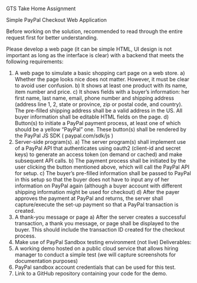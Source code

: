 GTS Take Home Assignment 

Simple PayPal Checkout Web Application

Before working on the solution, recommended to read through the entire request first for better
understanding.

Please develop a web page (it can be simple HTML, UI design is not important as long as the interface is clear) with a backend that meets the following requirements:

1.	A web page to simulate a basic shopping cart page on a web store.
a)	Whether the page looks nice does not matter. However, it must be clear to avoid user confusion.
b)	It shows at least one product with its name, item number and price.
c)	It shows fields with a buyer’s information: her first name, last name, email, phone number and shipping address (address line 1, 2, state or province, zip or postal code, and country). The pre-filled shipping address shall be a valid address in the US. All buyer information shall be editable HTML fields on the page.
d)	Button(s) to initiate a PayPal payment process, at least one of which should be a yellow “PayPal” one. These button(s) shall be rendered by the PayPal JS SDK ( paypal.com/sdk/js )  
2.	Server-side program(s).
a)	The server program(s) shall implement use of a PayPal API that authenticates using oauth2 (client-id and secret keys) to generate an access token (on demand or cached) and make subsequent API calls.
b)	The payment process shall be initiated by the user clicking the button mentioned above, which will call the PayPal API for setup.
c)	The buyer’s pre-filled information shall be passed to PayPal in this setup so that the buyer does not have to input any of her information on PayPal again (although a buyer account with different shipping information might be used for checkout)
d) 	After the payer approves the payment at PayPal and returns, the server shall capture/execute the set-up payment so that a PayPal transaction is created.
3.	A thank-you message or page
a)	After the server creates a successful transaction, a thank you message, or page shall be displayed to the buyer. This should include the transaction ID created for the checkout process.
5.	Make use of PayPal Sandbox testing environment (not live)
Deliverables: 
1.	A working demo hosted on a public cloud service that allows hiring manager to conduct a simple test (we will capture screenshots for documentation purposes)
2.	PayPal sandbox account credentials that can be used for this test.
3.	Link to a GitHub repository containing your code for the demo.

